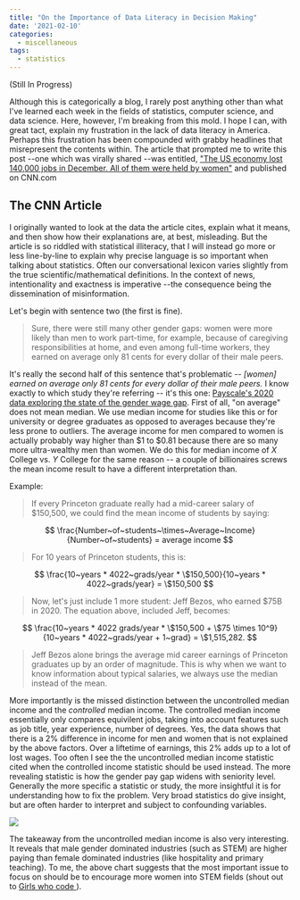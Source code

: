 ```yaml
---
title: "On the Importance of Data Literacy in Decision Making"
date: '2021-02-10'
categories:
  - miscellaneous
tags:
  - statistics
---
```


(Still In Progress)

Although this is categorically a blog, I rarely post anything other than what I've learned each week in the fields of statistics, computer science, and data science. Here, however, I'm breaking from this mold. I hope I can, with great tact, explain my frustration in the lack of data literacy in America. Perhaps this frustration has been compounded with grabby headlines that misrepresent the contents within. The article that prompted me to write this post --one which was virally shared --was entitled, ["The US economy lost 140,000 jobs in December. All of them were held by women"](https://www.cnn.com/2021/01/08/economy/women-job-losses-pandemic/index.html) and published on CNN.com

## The CNN Article

I originally wanted to look at the data the article cites, explain what it means, and then show how their explanations are, at best, misleading. But the article is so riddled with statistical illiteracy, that I will instead go more or less line-by-line to explain why precise language is so important when talking about statistics. Often our conversational lexicon varies slightly from the true scientific/mathematical definitions. In the context of news, intentionality and exactness is imperative --the consequence being the dissemination of misinformation.

Let's begin with sentence two (the first is fine).

> Sure, there were still many other gender gaps: women were more likely than men to work part-time, for example, because of caregiving responsibilities at home, and even among full-time workers, they earned on average only 81 cents for every dollar of their male peers.

It's really the second half of this sentence that's problematic -- *[women] earned on average only 81 cents for every dollar of their male peers.* I know exactly to which study they're referring -- it's this one: [Payscale's 2020 data exploring the state of the gender wage gap](https://www.payscale.com/data/gender-pay-gap). First of all, "on average" does not mean median. We use median income for studies like this or for university or degree graduates as opposed to averages because they're less prone to outliers. The average income for men compared to women is actually probably way higher than $1 to $0.81 because there are so many more ultra-wealthy men than women. We do this for median income of *X* College vs. *Y* College for the same reason -- a couple of billionaires screws the mean income result to have a different interpretation than.

Example:

> If every Princeton graduate really had a mid-career salary of $150,500, we could find the mean income of students by saying:

$$
\frac{Number~of~students~\times~Average~Income}{Number~of~students} = average income
$$

> For 10 years of Princeton students, this is:

$$
\frac{10~years * 4022~grads/year * \$150,500}{10~years * 4022~grads/year} = \$150,500
$$

> Now, let's just include 1 more student: Jeff Bezos, who earned $75B in 2020.
> The equation above, included Jeff, becomes:

$$
\frac{10~years * 4022 grads/year * \$150,500 + \$75 \times 10^9}{10~years * 4022~grads/year + 1~grad} = \$1,515,282.
$$

> Jeff Bezos alone brings the average mid career earnings of Princeton graduates up by an order of magnitude. This is why when we want to know information about typical salaries, we always use the median instead of the mean.

More importantly is the missed distinction between the uncontrolled median income and the *controlled* median income. The controlled median income essentially only compares equivilent jobs, taking into account features such as job title, year experience, number of degrees. Yes, the data shows that there is a 2% difference in income for men and women that is not explained by the above factors. Over a liftetime of earnings, this 2% adds up to a lot of lost wages. Too often I see the the uncontrolled median income statistic cited when the controlled income statistic should be used instead. The more revealing statistic is how the gender pay gap widens with seniority level. Generally the more specific a statistic or study, the more insightful it is for understanding how to fix the problem. Very broad statistics do give insight, but are often harder to interpret and subject to confounding variables.

![](https://www.payscale.com/content/gpg/2020/GPG2020-OverTime.svg)

The takeaway from the uncontrolled median income is also very interesting. It reveals that male gender dominated industries (such as STEM) are higher paying than female dominated industries (like hospitality and primary teaching). To me, the above chart suggests that the most important issue to focus on should be to encourage more women into STEM fields (shout out to [Girls who code ](https://girlswhocode.com/)).

